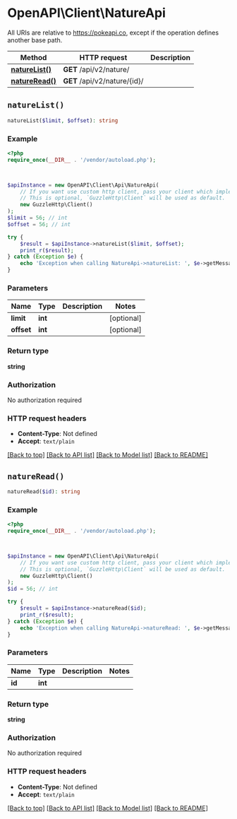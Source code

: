 # OpenAPI\Client\NatureApi

All URIs are relative to https://pokeapi.co, except if the operation defines another base path.

| Method | HTTP request | Description |
| ------------- | ------------- | ------------- |
| [**natureList()**](NatureApi.md#natureList) | **GET** /api/v2/nature/ |  |
| [**natureRead()**](NatureApi.md#natureRead) | **GET** /api/v2/nature/{id}/ |  |


## `natureList()`

```php
natureList($limit, $offset): string
```



### Example

```php
<?php
require_once(__DIR__ . '/vendor/autoload.php');



$apiInstance = new OpenAPI\Client\Api\NatureApi(
    // If you want use custom http client, pass your client which implements `GuzzleHttp\ClientInterface`.
    // This is optional, `GuzzleHttp\Client` will be used as default.
    new GuzzleHttp\Client()
);
$limit = 56; // int
$offset = 56; // int

try {
    $result = $apiInstance->natureList($limit, $offset);
    print_r($result);
} catch (Exception $e) {
    echo 'Exception when calling NatureApi->natureList: ', $e->getMessage(), PHP_EOL;
}
```

### Parameters

| Name | Type | Description  | Notes |
| ------------- | ------------- | ------------- | ------------- |
| **limit** | **int**|  | [optional] |
| **offset** | **int**|  | [optional] |

### Return type

**string**

### Authorization

No authorization required

### HTTP request headers

- **Content-Type**: Not defined
- **Accept**: `text/plain`

[[Back to top]](#) [[Back to API list]](../../README.md#endpoints)
[[Back to Model list]](../../README.md#models)
[[Back to README]](../../README.md)

## `natureRead()`

```php
natureRead($id): string
```



### Example

```php
<?php
require_once(__DIR__ . '/vendor/autoload.php');



$apiInstance = new OpenAPI\Client\Api\NatureApi(
    // If you want use custom http client, pass your client which implements `GuzzleHttp\ClientInterface`.
    // This is optional, `GuzzleHttp\Client` will be used as default.
    new GuzzleHttp\Client()
);
$id = 56; // int

try {
    $result = $apiInstance->natureRead($id);
    print_r($result);
} catch (Exception $e) {
    echo 'Exception when calling NatureApi->natureRead: ', $e->getMessage(), PHP_EOL;
}
```

### Parameters

| Name | Type | Description  | Notes |
| ------------- | ------------- | ------------- | ------------- |
| **id** | **int**|  | |

### Return type

**string**

### Authorization

No authorization required

### HTTP request headers

- **Content-Type**: Not defined
- **Accept**: `text/plain`

[[Back to top]](#) [[Back to API list]](../../README.md#endpoints)
[[Back to Model list]](../../README.md#models)
[[Back to README]](../../README.md)
